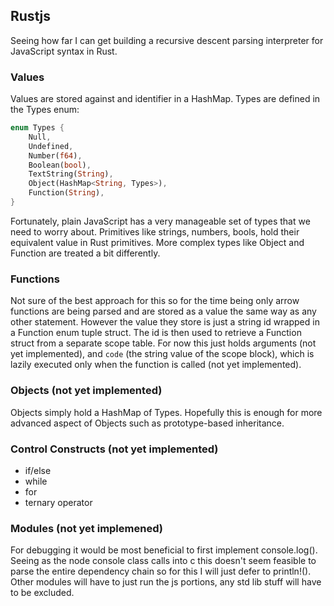 ## Rustjs

Seeing how far I can get building a recursive descent parsing interpreter for JavaScript syntax in Rust.

### Values

Values are stored against and identifier in a HashMap. Types are defined in the Types enum:

```rust
enum Types {
    Null,
    Undefined,
    Number(f64),
    Boolean(bool),
    TextString(String),
    Object(HashMap<String, Types>),
    Function(String),
}
```

Fortunately, plain JavaScript has a very manageable set of types that we need to worry about. Primitives like strings, numbers, bools, hold their equivalent value in Rust primitives. More complex types like Object and Function are treated a bit differently.

### Functions

Not sure of the best approach for this so for the time being only arrow functions are being parsed and are stored as a value the same way as any other statement. However the value they store is just a string id wrapped in a Function enum tuple struct. The id is then used to retrieve a Function struct from a separate scope table. For now this just holds arguments (not yet implemented), and `code` (the string value of the scope block), which is lazily executed only when the function is called (not yet implemented).

### Objects (not yet implemented)

Objects simply hold a HashMap of Types. Hopefully this is enough for more advanced aspect of Objects such as prototype-based inheritance.

### Control Constructs (not yet implemented)

- if/else
- while
- for
- ternary operator

### Modules (not yet implemened)

For debugging it would be most beneficial to first implement console.log(). Seeing as the node console class calls into c this doesn't seem feasible to parse the entire dependency chain so for this I will just defer to println!(). Other modules will have to just run the js portions, any std lib stuff will have to be excluded.
